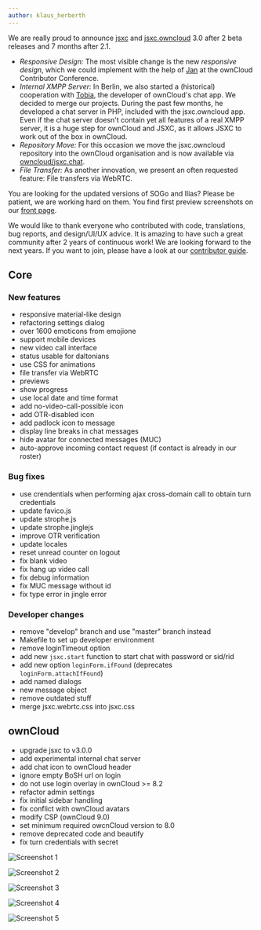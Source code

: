 ```yaml
---
author: klaus_herberth
---
```

We are really proud to announce [jsxc](https://github.com/jsxc/jsxc/releases/) and [jsxc.owncloud](https://github.com/owncloud/jsxc.chat/releases/) 3.0 after 2 beta releases and 7 months after 2.1.

- *Responsive Design:* The most visible change is the new *responsive design*, which we could implement with the help of [Jan](https://github.com/jancborchardt) at the ownCloud Contributor Conference.
- *Internal XMPP Server:* In Berlin, we also started a (historical) cooperation with [Tobia](https://github.com/LEDfan), the developer of ownCloud's chat app. We decided to merge our projects. During the past few months, he developed a chat server in PHP, included with the jsxc.owncloud app. Even if the chat server doesn't contain yet all features of a real XMPP server, it is a huge step for ownCloud and JSXC, as it allows JSXC to work out of the box in ownCloud.
- *Repository Move:* For this occasion we move the jsxc.owncloud repository into the ownCloud organisation and is now available via [owncloud/jsxc.chat](https://github.com/owncloud/jsxc.chat/).
- *File Transfer:* As another innovation, we present an often requested feature: File transfers via WebRTC.

You are looking for the updated versions of SOGo and Ilias? Please be patient, we are working hard on them. You find first preview screenshots on our [front page](/).

We would like to thank everyone who contributed with code, translations, bug reports, and design/UI/UX advice. It is amazing to have such a great community after 2 years of continuous work! We are looking forward to the next years. If you want to join, please have a look at our [contributor guide](https://github.com/jsxc/jsxc/wiki/Contributor-Guide).

## Core
### New features
- responsive material-like design
 - refactoring settings dialog
 - over 1600 emoticons from emojione
 - support mobile devices
 - new video call interface
 - status usable for daltonians
 - use CSS for animations
- file transfer via WebRTC
 - previews
 - show progress
- use local date and time format
- add no-video-call-possible icon
- add OTR-disabled icon
- add padlock icon to message
- display line breaks in chat messages
- hide avatar for connected messages (MUC)
- auto-approve incoming contact request (if contact is already in our roster)

### Bug fixes
- use crendentials when performing ajax cross-domain call to obtain turn credentials
- update favico.js
- update strophe.js
- update strophe.jinglejs
- improve OTR verification
- update locales
- reset unread counter on logout
- fix blank video
- fix hang up video call
- fix debug information
- fix MUC message without id
- fix type error in jingle error

### Developer changes
- remove "develop" branch and use "master" branch instead
- Makefile to set up developer environment
- remove loginTimeout option
- add new `jsxc.start` function to start chat with password or sid/rid
- add new option `loginForm.ifFound` (deprecates `loginForm.attachIfFound`)
- add named dialogs
- new message object
- remove outdated stuff
- merge jsxc.webrtc.css into jsxc.css

## ownCloud
- upgrade jsxc to v3.0.0
- add experimental internal chat server
- add chat icon to ownCloud header
- ignore empty BoSH url on login
- do not use login overlay in ownCloud >= 8.2
- refactor admin settings
- fix initial sidebar handling
- fix conflict with ownCloud avatars
- modify CSP (ownCloud 9.0)
- set minimum required owcnCloud version to 8.0
- remove deprecated code and beautify
- fix turn credentials with secret

![Screenshot 1]({{site.url}}/images/v3.0.0/screenshot-owncloud.png)

![Screenshot 2]({{site.url}}/assets/v3.0.0/screenshot-admin-settings.png)

![Screenshot 3]({{site.url}}/assets/v3.0.0/screenshot-mobile-roster.png)

![Screenshot 4]({{site.url}}/assets/v3.0.0/screenshot-mobile-window.png)

![Screenshot 5]({{site.url}}/assets/v3.0.0/screenshot-mobile-video.png)
